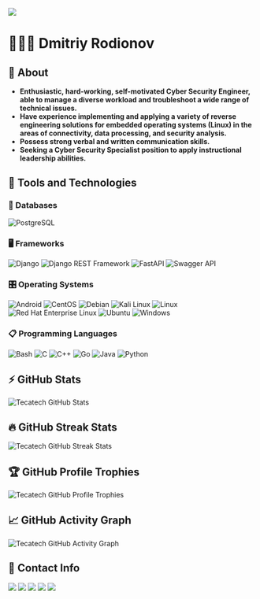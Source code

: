 ![](https://komarev.com/ghpvc/?username=tecatech)

# 👨🏻‍💻 Dmitriy Rodionov

## 💬 About

* **Enthusiastic, hard-working, self-motivated Cyber Security Engineer, able to manage a diverse workload and troubleshoot a wide range of technical issues.**
* **Have experience implementing and applying a variety of reverse engineering solutions for embedded operating systems (Linux) in the areas of connectivity, data processing, and security analysis.**
* **Possess strong verbal and written communication skills.**
* **Seeking a Cyber Security Specialist position to apply instructional leadership abilities.**

## 🤖 Tools and Technologies

### 💾 Databases

![PostgreSQL](https://img.shields.io/badge/postgresql-316192?style=for-the-badge&logo=postgresql&logoColor=white)

### 🖥️ Frameworks

![Django](https://img.shields.io/badge/django-092e20?style=for-the-badge&logo=django&logoColor=white)
![Django REST Framework](https://img.shields.io/badge/django-rest-ff1709?style=for-the-badge&logo=django&logoColor=white&color=ff1709&labelColor=gray)
![FastAPI](https://img.shields.io/badge/fastapi-005571?style=for-the-badge&logo=fastapi)
![Swagger API](https://img.shields.io/badge/swagger-clojure?style=for-the-badge&logo=swagger&logoColor=white)

### 🎛️ Operating Systems

![Android](https://img.shields.io/badge/android-3ddc84?style=for-the-badge&logo=android&logoColor=white)
![CentOS](https://img.shields.io/badge/centos-002260?style=for-the-badge&logo=centos&logoColor=f0f0f0)
![Debian](https://img.shields.io/badge/debian-d70a53?style=for-the-badge&logo=debian&logoColor=white)
![Kali Linux](https://img.shields.io/badge/kali%20linux-268bee?style=for-the-badge&logo=kalilinux&logoColor=white)
![Linux](https://img.shields.io/badge/linux-fcc624?style=for-the-badge&logo=linux&logoColor=black)
![Red Hat Enterprise Linux](https://img.shields.io/badge/red%20hat%20enterprise%20linux-ee0000?style=for-the-badge&logo=redhat&logoColor=white)
![Ubuntu](https://img.shields.io/badge/ubuntu-e95420?style=for-the-badge&logo=ubuntu&logoColor=white)
![Windows](https://img.shields.io/badge/windows-0078d6?style=for-the-badge&logo=windows&logoColor=white)

### 📋 Programming Languages

![Bash](https://img.shields.io/badge/bash-4d4d4d?style=for-the-badge&logo=gnu-bash&logoColor=white)
![C](https://img.shields.io/badge/c-00599c?style=for-the-badge&logo=c&logoColor=white)
![C++](https://img.shields.io/badge/c++-00599c?style=for-the-badge&logo=c%2B%2B&logoColor=white)
![Go](https://img.shields.io/badge/go-00add8?style=for-the-badge&logo=go&logoColor=white)
![Java](https://img.shields.io/badge/java-ed8b00?style=for-the-badge&logo=java&logoColor=white)
![Python](https://img.shields.io/badge/python-3670a0?style=for-the-badge&logo=python&logoColor=ffdd54)

## ⚡ GitHub Stats

![Tecatech GitHub Stats](https://github-readme-stats.vercel.app/api?username=tecatech&show_icons=true&theme=merko)

## 🔥 GitHub Streak Stats

![Tecatech GitHub Streak Stats](https://github-readme-streak-stats.herokuapp.com/?user=tecatech&theme=merko)

## 🏆 GitHub Profile Trophies

![Tecatech GitHub Profile Trophies](https://github-profile-trophy.vercel.app/?username=tecatech&layout=compact&theme=algolia)

## 📈 GitHub Activity Graph

![Tecatech GitHub Activity Graph](https://github-readme-activity-graph.cyclic.app/graph?username=tecatech&theme=merko)

## 📱 Contact Info

<a href = "https://discordapp.com/users/586835660141494272"><img src = "https://img.shields.io/badge/discord-5865f2?style=for-the-badge&logo=discord&logoColor=white"></a>
<a href = "https://github.com/tecatech"><img src = "https://img.shields.io/badge/github-121011?style=for-the-badge&logo=github&logoColor=white"></a>
<a href = "https://www.instagram.com/tecatech_alpha/"><img src = "https://img.shields.io/badge/instagram-e4405f?style=for-the-badge&logo=instagram&logoColor=white"></a>
<a href = "https://www.linkedin.com/in/tecatech/?locale=en_US"><img src = "https://img.shields.io/badge/linkedin-0077b5?style=for-the-badge&logo=linkedin&logoColor=white"></a>
<a href = "https://t.me/tecatexx"><img src = "https://img.shields.io/badge/telegram-2ca5e0?style=for-the-badge&logo=telegram&logoColor=white"></a>
